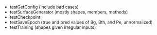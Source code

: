 - testGetConfig (include bad cases)
- testSurfaceGenerator (mostly shapes, members, methods)
- testCheckpoint
- testSaveEpoch (true and pred values of Bg, Bth, and Pe, unnormalized)
- testTraining (shapes given irregular inputs)
